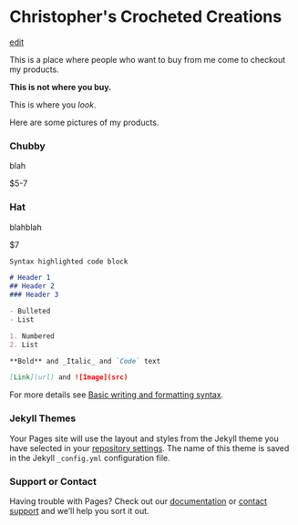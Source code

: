 # Christopher's Crocheted Creations
[edit](https://github.com/chshbr/Christopherscrochetedcreations/edit/gh-pages/index.md)

This is a place where people who want to buy from me come to checkout my products.

**This is not where you buy.**

This is where you *look*.

Here are some pictures of my products.

### Chubby

blah

$5-7

### Hat

blahblah

$7

```markdown
Syntax highlighted code block

# Header 1
## Header 2
### Header 3

- Bulleted
- List

1. Numbered
2. List

**Bold** and _Italic_ and `Code` text

[Link](url) and ![Image](src)
```

For more details see [Basic writing and formatting syntax](https://docs.github.com/en/github/writing-on-github/getting-started-with-writing-and-formatting-on-github/basic-writing-and-formatting-syntax).

### Jekyll Themes

Your Pages site will use the layout and styles from the Jekyll theme you have selected in your [repository settings](https://github.com/chshbr/Christopherscrochetedcreations/settings/pages). The name of this theme is saved in the Jekyll `_config.yml` configuration file.

### Support or Contact

Having trouble with Pages? Check out our [documentation](https://docs.github.com/categories/github-pages-basics/) or [contact support](https://support.github.com/contact) and we’ll help you sort it out.

